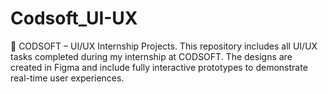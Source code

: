 # Codsoft_UI-UX
💼 CODSOFT – UI/UX Internship Projects. This repository includes all UI/UX tasks completed during my internship at CODSOFT. The designs are created in Figma and include fully interactive prototypes to demonstrate real-time user experiences.
